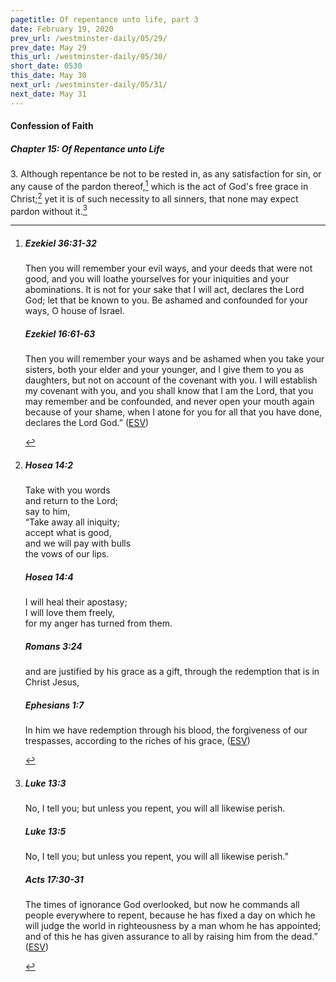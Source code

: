 ```yaml
---
pagetitle: Of repentance unto life, part 3
date: February 19, 2020
prev_url: /westminster-daily/05/29/
prev_date: May 29
this_url: /westminster-daily/05/30/
short_date: 0530
this_date: May 30
next_url: /westminster-daily/05/31/
next_date: May 31
---
```


#### Confession of Faith

##### Chapter 15: Of Repentance unto Life

3\. Although repentance be not to be rested in, as any satisfaction for sin, or any cause of the pardon thereof,[^fnref:wcf1] which is the act of God's free grace in Christ;[^fnref:wcf2] yet it is of such necessity to all sinners, that none may expect pardon without it.[^fnref:wcf3]

[^fnref:wcf1]: <div class="esv"><h5>Ezekiel 36:31-32</h5> <div class="esv-text"><p id="p26036031.01-1">Then you will remember your evil ways, and your deeds that were not good, and you will loathe yourselves for your iniquities and your abominations. It is not for your sake that I will act, declares the Lord <span class="small-caps">God</span>; let that be known to you. Be ashamed and confounded for your ways, O house of Israel.</p> </div><h5>Ezekiel 16:61-63</h5> <div class="esv-text"><p id="p26016061.01-2">Then you will remember your ways and be ashamed when you take your sisters, both your elder and your younger, and I give them to you as daughters, but not on account of the covenant with you. I will establish my covenant with you, and you shall know that I am the <span class="small-caps">Lord</span>, that you may remember and be confounded, and never open your mouth again because of your shame, when I atone for you for all that you have done, declares the Lord <span class="small-caps">God</span>.&#8221;  (<a href="http://www.esv.org" class="copyright">ESV</a>)</p> </div> </div>

[^fnref:wcf2]: <div class="esv"><h5>Hosea 14:2</h5> <div class="esv-text"><div class="block-indent"> <p class="line-group" id="p28014002.01-1">Take with you words<br /> <span class="indent"></span>and return to the <span class="small-caps">Lord</span>;<br /> say to him,<br /> <span class="indent"></span>&#8220;Take away all iniquity;<br /> accept what is good,<br /> <span class="indent"></span>and we will pay with bulls<br /> <span class="indent"></span>the vows of our lips.</p> </div> </div><h5>Hosea 14:4</h5> <div class="esv-text"><div class="block-indent"> <p class="line-group" id="p28014004.01-2">I will heal their apostasy;<br /> <span class="indent"></span>I will love them freely,<br /> <span class="indent"></span>for my anger has turned from them.</p> </div> </div><h5>Romans 3:24</h5> <div class="esv-text"><p id="p45003024.01-3">and are justified by his grace as a gift, through the redemption that is in Christ Jesus,</p> </div><h5>Ephesians 1:7</h5> <div class="esv-text"><p id="p49001007.01-4">In him we have redemption through his blood, the forgiveness of our trespasses, according to the riches of his grace,  (<a href="http://www.esv.org" class="copyright">ESV</a>)</p> </div> </div>

[^fnref:wcf3]: <div class="esv"><h5>Luke 13:3</h5> <div class="esv-text"><p id="p42013003.01-1"><span class="woc">No, I tell you; but unless you repent, you will all likewise perish.</span></p> </div><h5>Luke 13:5</h5> <div class="esv-text"><p id="p42013005.01-2"><span class="woc">No, I tell you; but unless you repent, you will all likewise perish.&#8221;</span></p> </div><h5>Acts 17:30-31</h5> <div class="esv-text"><p id="p44017030.01-3">The times of ignorance God overlooked, but now he commands all people everywhere to repent, because he has fixed a day on which he will judge the world in righteousness by a man whom he has appointed; and of this he has given assurance to all by raising him from the dead.&#8221;  (<a href="http://www.esv.org" class="copyright">ESV</a>)</p> </div> </div>

